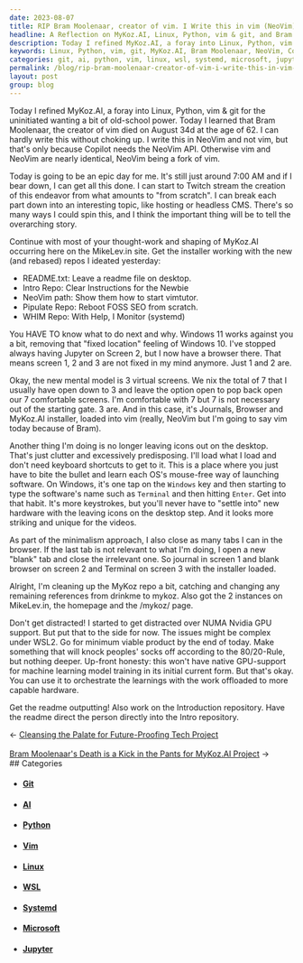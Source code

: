 ```yaml
---
date: 2023-08-07
title: RIP Bram Moolenaar, creator of vim. I Write this in vim (NeoVim)
headline: A Reflection on MyKoz.AI, Linux, Python, vim & git, and Bram Moolenaar
description: Today I refined MyKoz.AI, a foray into Linux, Python, vim & git for the uninitiated. I learned that Bram Moolenaar, the creator of vim, passed away. I'm Twitch streaming the creation of this endeavor, breaking it down into interesting topics like hosting or headless CMS. I'm working on the readme outputting, the Introduction repository, and the NeoVim path. I'm trying use the 80/20-Rule.
keywords: Linux, Python, vim, git, MyKoz.AI, Bram Moolenaar, NeoVim, Copilot, Twitch, hosting, headless CMS, Windows 11, Jupyter, MikeLev.in, README.txt, Intro Repo, NeoVim path, Pipulate Repo, WHIM Repo, systemD, virtual screens, Journals, Browser, installer, minimalism, NUMA Nvidia GPU, WSL2, 80/20
categories: git, ai, python, vim, linux, wsl, systemd, microsoft, jupyter
permalink: /blog/rip-bram-moolenaar-creator-of-vim-i-write-this-in-vim-neovim/
layout: post
group: blog
---
```



Today I refined MyKoz.AI, a foray into Linux, Python, vim & git for the
uninitiated wanting a bit of old-school power. Today I learned that Bram
Moolenaar, the creator of vim died on August 34d at the age of 62. I can hardly
write this without choking up. I write this in NeoVim and not vim, but that's
only because Copilot needs the NeoVim API. Otherwise vim and NeoVim are nearly
identical, NeoVim being a fork of vim. 

Today is going to be an epic day for me. It's still just around 7:00 AM and if
I bear down, I can get all this done. I can start to Twitch stream the creation
of this endeavor from what amounts to "from scratch". I can break each part
down into an interesting topic, like hosting or headless CMS. There's so many
ways I could spin this, and I think the important thing will be to tell the
overarching story.

Continue with most of your thought-work and shaping of MyKoz.AI occurring here
on the MikeLev.in site. Get the installer working with the new (and rebased)
repos I ideated yesterday:

- README.txt: Leave a readme file on desktop.
- Intro Repo: Clear Instructions for the Newbie
- NeoVim path: Show them how to start vimtutor.
- Pipulate Repo: Reboot FOSS SEO from scratch.
- WHIM Repo: With Help, I Monitor (systemd)

You HAVE TO know what to do next and why. Windows 11 works against you a bit,
removing that "fixed location" feeling of Windows 10. I've stopped always
having Jupyter on Screen 2, but I now have a browser there. That means screen
1, 2 and 3 are not fixed in my mind anymore. Just 1 and 2 are.

Okay, the new mental model is 3 virtual screens. We nix the total of 7 that I
usually have open down to 3 and leave the option open to pop back open our 7
comfortable screens. I'm comfortable with 7 but 7 is not necessary out of the
starting gate. 3 are. And in this case, it's Journals, Browser and MyKoz.AI
installer, loaded into vim (really, NeoVim but I'm going to say vim today
because of Bram).

Another thing I'm doing is no longer leaving icons out on the desktop. That's
just clutter and excessively predisposing. I'll load what I load and don't need
keyboard shortcuts to get to it. This is a place where you just have to bite
the bullet and learn each OS's mouse-free way of launching software. On
Windows, it's one tap on the `Windows` key and then starting to type the
software's name such as `Terminal` and then hitting `Enter`. Get into that
habit. It's more keystrokes, but you'll never have to "settle into" new
hardware with the leaving icons on the desktop step. And it looks more striking
and unique for the videos.

As part of the minimalism approach, I also close as many tabs I can in the
browser. If the last tab is not relevant to what I'm doing, I open a new
"blank" tab and close the irrelevant one. So journal in screen 1 and blank
browser on screen 2 and Terminal on screen 3 with the installer loaded.

Alright, I'm cleaning up the MyKoz repo a bit, catching and changing any
remaining references from drinkme to mykoz. Also got the 2 instances on
MikeLev.in, the homepage and the /mykoz/ page. 

Don't get distracted! I started to get distracted over NUMA Nvidia GPU support.
But put that to the side for now. The issues might be complex under WSL2. Go
for minimum viable product by the end of today. Make something that will knock
peoples' socks off according to the 80/20-Rule, but nothing deeper. Up-front
honesty: this won't have native GPU-support for machine learning model training
in its initial current form. But that's okay. You can use it to orchestrate the
learnings with the work offloaded to more capable hardware.

Get the readme outputting! Also work on the Introduction repository. Have the
readme direct the person directly into the Intro repository.
















<div class="arrow-links"><div class="post-nav-prev"><span class="arrow">&larr;&nbsp;</span><a href="/blog/cleansing-the-palate-for-future-proofing-tech-project/">Cleansing the Palate for Future-Proofing Tech Project</a></div> &nbsp; <div class="post-nav-next"><a href="/blog/bram-moolenaar-s-death-is-a-kick-in-the-pants-for-mykoz-ai-project/">Bram Moolenaar's Death is a Kick in the Pants for MyKoz.AI Project</a><span class="arrow">&nbsp;&rarr;</span></div></div>
## Categories

<ul>
<li><h4><a href='/git/'>Git</a></h4></li>
<li><h4><a href='/ai/'>AI</a></h4></li>
<li><h4><a href='/python/'>Python</a></h4></li>
<li><h4><a href='/vim/'>Vim</a></h4></li>
<li><h4><a href='/linux/'>Linux</a></h4></li>
<li><h4><a href='/wsl/'>WSL</a></h4></li>
<li><h4><a href='/systemd/'>Systemd</a></h4></li>
<li><h4><a href='/microsoft/'>Microsoft</a></h4></li>
<li><h4><a href='/jupyter/'>Jupyter</a></h4></li></ul>